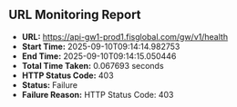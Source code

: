 ## URL Monitoring Report

- **URL:** https://api-gw1-prod1.fisglobal.com/gw/v1/health
- **Start Time:** 2025-09-10T09:14:14.982753
- **End Time:** 2025-09-10T09:14:15.050446
- **Total Time Taken:** 0.067693 seconds
- **HTTP Status Code:** 403
- **Status:** Failure
- **Failure Reason:** HTTP Status Code: 403
